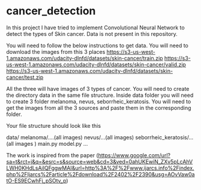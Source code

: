 # cancer_detection

In this project I have tried to implement Convolutional Neural Network to detect the types of Skin cancer. 
Data is not present in this repository.

You will need to follow the below instructions to get data.
You will need to download the images from this 3 places 
https://s3-us-west-1.amazonaws.com/udacity-dlnfd/datasets/skin-cancer/train.zip
https://s3-us-west-1.amazonaws.com/udacity-dlnfd/datasets/skin-cancer/valid.zip
https://s3-us-west-1.amazonaws.com/udacity-dlnfd/datasets/skin-cancer/test.zip

All the three will have images  of 3 types of cancer. You will need to create the directory data in the same file structure. 
Inside data folder you will need to create 3 folder melanoma, nevus, seborrheic_keratosis. You will need to get the images 
from all the 3 sources and paste them in the corresponding folder.

Your file structure should look like this 

data/
     melanoma/....(all images)
     nevus/...(all images)
     seborrheic_keratosis/...(all images )
main.py
model.py
...


The work is inspired from the paper (https://www.google.com/url?sa=t&rct=j&q=&esrc=s&source=web&cd=3&ved=0ahUKEwiN_ZXv5pLcAhVLWH0KHdLsAiIQFggwMAI&url=http%3A%2F%2Fwww.ijarcs.info%2Findex.php%2FIjarcs%2Farticle%2Fdownload%2F2402%2F2390&usg=AOvVaw0atO-ES9ECwhFj_pSOtv_p)

